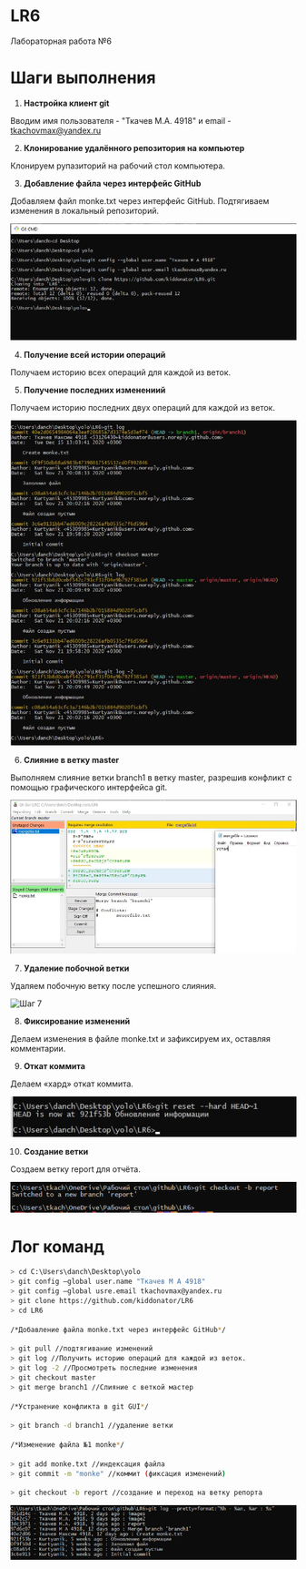 # LR6 #
Лабораторная работа №6

# Шаги выполнения #
1. **Настройка клиент git**

Вводим имя пользователя - "Ткачев М.А. 4918" и email - tkachovmax@yandex.ru

2. **Клонирование удалённого репозитория на компьютер**

Клонируем рупазиторий на рабочий стол компьютера.


3. **Добавление файла через интерфейс GitHub**

Добавляем файл monke.txt через интерфейс GitHub. Подтягиваем изменения в локальный репозиторий.

![Шаг с 1 по 3](https://github.com/kiddonator/LR6/blob/report/1.jpg)

4. **Получение всей истории операций**

Получаем историю всех операций для каждой из веток.


5. **Получение последних изменениий**

Получаем историю последних двух операций для каждой из веток.

![Шаг с 4 по 5](https://github.com/kiddonator/LR6/blob/report/3.jpg)

6. **Слияние в ветку master**

Выполняем слияние ветки branch1 в ветку master, разрешив конфликт c помощью графического интерфейса git.


![Шаг 6 Разрешение конфликта (1)](https://github.com/kiddonator/LR6/blob/report/4.jpg)


7. **Удаление побочной ветки**

Удаляем побочную ветку после успешного слияния.

![Шаг 7](https://github.com/Lceva/LR6/blob/report/Скриншоты/sc..)

8. **Фиксирование изменений**

Делаем изменения в файле monke.txt и зафиксируем их, оставляя комментарии.


9. **Откат коммита**

Делаем «хард» откат коммита.

![Шаг с 8 по 9](https://github.com/kiddonator/LR6/blob/report/6.jpg)

10. **Создание ветки**

Создаем ветку report для отчёта.

![Шаг 10](https://github.com/kiddonator/LR6/blob/report/Screenshot_1.png)


# Лог команд #
```sh
> cd C:\Users\danch\Desktop\yolo
> git config —global user.name "Ткачев М А 4918"
> git config —global usre.email tkachovmax@yandex.ru
> git clone https://github.com/kiddonator/LR6
> cd LR6

/*Добавление файла monke.txt через интерфейс GitHub*/

> git pull //подтягивание изменений
> git log //Получить историю операций для каждой из веток.
> git log -2 //Просмотреть последние изменения
> git checkout master
> git merge branch1 //Слияние с веткой мастер

/*Устранение конфликта в git GUI*/

> git branch -d branch1 //удаление ветки

/*Изменение файла №1 monke*/

> git add monke.txt //индексация файла
> git commit -m "monke" //коммит (фиксация изменений)

> git checkout -b report //создание и переход на ветку репорта

```

![log_list](https://github.com/kiddonator/LR6/blob/report/logs.png)




  
